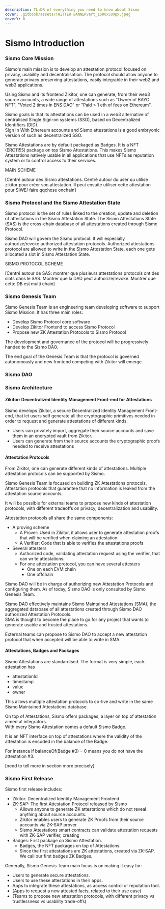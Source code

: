 ```yaml
---
description: TL;DR of everything you need to know about Sismo
cover: .gitbook/assets/TWITTER BANNERvert_1500x500px.jpeg
coverY: 0
---
```


# Sismo Introduction

### Sismo Core Mission

Sismo's main mission is to develop an attestation protocol focused on privacy, usability and decentralisation. The protocol should allow anyone to generate privacy preserving attestations, easily integrable in their web2 and web3 applications.

Using Sismo and its frontend Zikitor, one can generate, from their web3 source accounts, a wide range of attestations such as "Owner of BAYC NFT", "Voted 2 times in ENS DAO" or "Paid > 1 eth of fees on Ethereum".

Sismo goals is that its attestations can be used in a web3 alternative of centralised Single Sign-on systems (SSO), based on Decentralized Identifiers (DID).\
Sign In With Ethereum accounts and Sismo attestations is a good embryonic version of such as decentralized SSO.

Sismo Attestations are by default packaged as Badges. It is a NFT (ERC1155) package on top Sismo Attestations. This makes Sismo Attestations natively usable in all applications that use NFTs as reputation system or to control access to their services.

MAIN SCHEME

\[Centré autour des Sismo attestations. Centré autour du user qu utilise zikitor pour créer son attestation. Il peut ensuite utiliser cette attestation pour SIWE/ faire qqchose onchain]

### Sismo Protocol and the Sismo Attestation State

Sismo protocol is the set of rules linked to the creation, update and deletion of attestations in the Sismo Attestation State. The Sismo Attestations State (SAS) is the cross-chain database of all attestations created through Sismo Protocol.

Sismo DAO will govern the Sismo protocol. It will especially authorize/revoke authorized attestation protocols. Authorized attestations protocol are allowed to write in the Sismo Attestation State, each one gets allocated a slot in Sismo Attestation State.

SISMO PROTOCOL SCHEME

\[Centré autour de SAS: montrer que plusieurs attestations protocols ont des slots dans le SAS. Montrer que la DAO peut authorize/revoke. Montrer que cette DB est multi chain]

### Sismo Genesis Team

Sismo Genesis Team is an engineering team developing software to support Sismo Mission. It has three main roles:

* Develop Sismo Protocol core software
* Develop Zikitor Frontend to access Sismo Protocol
* Propose new ZK Attestation Protocols to Sismo Protocol

The development and governance of the protocol will be progressively handed to the Sismo DAO.

The end goal of the Genesis Team is that the protocol is governed autonomously and new frontend competing with Zikitor will emerge.

### Sismo DAO

###

###

###

### Sismo Architecture

#### Zikitor: Decentralized Identity Management Front-end for Attestations

Sismo develops Zikitor, a secure Decentralized Identity Management Front-end, that let users self generate all the cryptographic primitives needed in order to request and generate attestations of different kinds.

* Users can privately import, aggregate their source accounts and save them in an encrypted vault from Zikitor.&#x20;
* Users can generate from their source accounts the cryptographic proofs needed to receive attestations

#### Attestation Protocols

From Zikitor, one can generate different kinds of attestations. Multiple attestation protocols can be supported by Sismo.&#x20;

Sismo Genesis Team is focused on building ZK Attestations protocols, Attestation protocols that guarantee that no information is leaked from the attestation source accounts.&#x20;

It will be possible for external teams to propose new kinds of attestation protocols, with different tradeoffs on privacy, decentralization and usability.

Attestation protocols all share the same components:

* A proving scheme
  * A Prover: Used in Zikitor, it allows user to generate attestation proofs that will be verified when claiming an attestation
  * A Verifier: Code that is able to verifies the attestations proofs
* Several attesters
  * Authorized code, validating attestation request using the verifier, that can write attestations.
  * For one attestation protocol, you can have several attesters
    * One on each EVM chain
    * One offchain

Sismo DAO will be in charge of authorizing new Attestation Protocols and configuring them. As of today, Sismo DAO is only consulted by Sismo Genesis Team.

Sismo DAO effectively maintains Sismo Maintained Attestations (SMA), the aggregated database of all attestations created through Sismo DAO authorized Attestation Protocols. \
SMA is thought to become the place to go for any project that wants to generate usable and trusted attestations.

External teams can propose to Sismo DAO to accept a new attestation protocol that when accepted will be able to write in SMA.

#### Attestations, Badges and Packages

Sismo Attestations are standardised. The format is very simple, each attestation has

* attestationId
* timestamp&#x20;
* value&#x20;
* owner

This allows multiple attestation protocols to co-live and write in the same Sismo Maintained Attestations database.

On top of Attestations, Sismo offers packages, a layer on top of attestation aimed at integrators.\
With every Sismo Attestation comes a default Sismo Badge.

It is an NFT interface on top of attestations where the validity of the attestation is encoded in the balance of the Badge.

For instance if balanceOf(Badge #3) = 0 means you do not have the attestation #3.

\[need to tell more in section more precisely]

### Sismo First Release

Sismo first release includes:&#x20;

* Zikitor: Decentralized Identity Management Frontend
* ZK-SAP: The first Attestation Protocol released by Sismo
  * Allows anyone to generate ZK attestations which do not reveal anything about source accounts.
  * Zikitor enables users to generate ZK Proofs from their source accounts via ZK-SAP prover.
  * Sismo Attestations smart contracts can validate attestation requests with ZK-SAP verifier, creating&#x20;
* Badges: First package on Sismo Attestation.
  * Badges, the NFT packages on top of Attestations.&#x20;
  * Since the first attestations are ZK attestations, created via ZK-SAP. We call our first badges ZK Badges.

Generally, Sismo Genesis Team main focus is on making it easy for:

* Users to generate secure attestations.
* Users to use these attestations in their apps.
* Apps to integrate these attestations, as access control or reputation tool.
* (Apps to request a new attested facts, related to their use case)
* (Teams to propose new attestation protocols, with different privacy vs trustlessness vs usability trade-offs)



